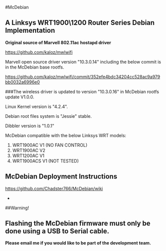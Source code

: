 #McDebian

## A Linksys WRT1900\1200 Router Series Debian Implementation

**Original source of Marvell 802.11ac hostapd driver**

https://github.com/kaloz/mwlwifi

Marvell open source driver version "10.3.0.14" including the below commit is in the McDebian base rootfs.

https://github.com/kaloz/mwlwifi/commit/352efe4bdc34204cc528ac9a979bb0032a6996e0

###The wireless driver is updated to version "10.3.0.16" in McDebian rootfs update V1.0.0.

Linux Kernel version is "4.2.4".

Debian root files system is "Jessie" stable.

Dibbler version is "1.0.1"

McDebian compatible with the below Linksys WRT models:

1. WRT1900AC V1 (NO FAN CONTROL)
2. WRT1900AC V2
3. WRT1200AC V1
4. WRT1900ACS V1 (NOT TESTED)

## McDebian Deployment Instructions
https://github.com/Chadster766/McDebian/wiki

-
##Warning!

Flashing the McDebian firmware must only be done using a USB to Serial cable. 
-

**Please email me if you would like to be part of the development team.**


